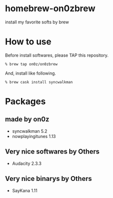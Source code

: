 # homebrew-on0zbrew
install my favorite softs by brew

# How to use

Before install softwares, please TAP this repository.

```
% brew tap on0z/on0zbrew
```

And, install like following.

```
% brew cask install syncwalkman
```

# Packages

## made by on0z
 - syncwalkman 5.2
 - nowplayingitunes 1.13

## Very nice softwares by Others

 - Audacity 2.3.3

## Very nice binarys by Others
 
 - SayKana 1.11
